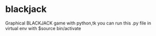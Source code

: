 # blackjack
Graphical BLACKJACK game with python,tk
you can run this .py file in virtual env with $source bin/activate
